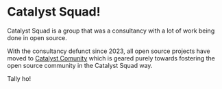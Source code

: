 # Catalyst Squad!

Catalyst Squad is a group that was a consultancy with a lot of work being done in open source.

With the consultancy defunct since 2023, all open source projects have moved to [Catalyst Comunity](https://github.com/catalystcommunity) which is geared purely towards fostering the open source community in the Catalyst Squad way.

Tally ho!
